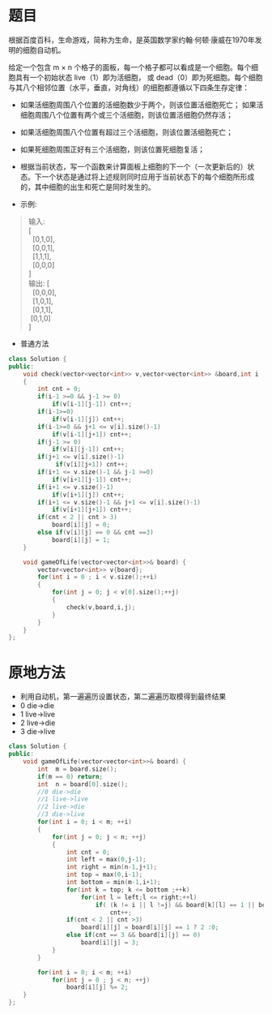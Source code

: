 # 题目
根据百度百科，生命游戏，简称为生命，是英国数学家约翰·何顿·康威在1970年发明的细胞自动机。

给定一个包含 m × n 个格子的面板，每一个格子都可以看成是一个细胞。每个细胞具有一个初始状态 live（1）即为活细胞， 或 dead（0）即为死细胞。每个细胞与其八个相邻位置（水平，垂直，对角线）的细胞都遵循以下四条生存定律：

* 如果活细胞周围八个位置的活细胞数少于两个，则该位置活细胞死亡；
如果活细胞周围八个位置有两个或三个活细胞，则该位置活细胞仍然存活；
* 如果活细胞周围八个位置有超过三个活细胞，则该位置活细胞死亡；
* 如果死细胞周围正好有三个活细胞，则该位置死细胞复活；
* 根据当前状态，写一个函数来计算面板上细胞的下一个（一次更新后的）状态。下一个状态是通过将上述规则同时应用于当前状态下的每个细胞所形成的，其中细胞的出生和死亡是同时发生的。

* 示例:
> 输入:   
> [  
>  [0,1,0],  
>  [0,0,1],  
>  [1,1,1],  
>  [0,0,0]  
> ]  
> 输出: 
> [  
>  [0,0,0],  
>  [1,0,1],  
>  [0,1,1],  
>  [0,1,0]  
> ]  

* 普通方法
```cpp
class Solution {
public:
    void check(vector<vector<int>> v,vector<vector<int>> &board,int i ,int j)
    {
        int cnt = 0;
        if(i-1 >=0 && j-1 >= 0)
            if(v[i-1][j-1]) cnt++;
        if(i-1>=0)
            if(v[i-1][j]) cnt++;
        if(i-1>=0 && j+1 <= v[i].size()-1)
            if(v[i-1][j+1]) cnt++;
        if(j-1 >= 0)
            if(v[i][j-1]) cnt++;
        if(j+1 <= v[i].size()-1)
             if(v[i][j+1]) cnt++;
        if(i+1 <= v.size()-1 && j-1 >=0)
            if(v[i+1][j-1]) cnt++;
        if(i+1 <= v.size()-1)
            if(v[i+1][j]) cnt++;
        if(i+1 <= v.size()-1 && j+1 <= v[i].size()-1)
            if(v[i+1][j+1]) cnt++;
        if(cnt < 2 || cnt > 3) 
            board[i][j] = 0;
        else if(v[i][j] == 0 && cnt ==3)
            board[i][j] = 1;
    }

    void gameOfLife(vector<vector<int>>& board) {
        vector<vector<int>> v{board};
        for(int i = 0 ; i < v.size();++i)
        {
            for(int j = 0; j < v[0].size();++j)
            {
                check(v,board,i,j);
            }
        }
    }
};
```

# 原地方法
* 利用自动机，第一遍遍历设置状态，第二遍遍历取模得到最终结果
* 0 die->die
* 1 live->live
* 2 live->die
* 3 die->live
```cpp
class Solution {
public:
    void gameOfLife(vector<vector<int>>& board) {
        int  m = board.size();
        if(m == 0) return;
        int  n = board[0].size();
        //0 die->die
        //1 live->live
        //2 live->die
        //3 die->live
        for(int i = 0; i < m; ++i)
        {
            for(int j = 0; j < n; ++j)
            {
                int cnt = 0;
                int left = max(0,j-1);
                int right = min(n-1,j+1);
                int top = max(0,i-1);
                int bottom = min(m-1,i+1);
                for(int k = top; k <= bottom ;++k)
                    for(int l = left;l <= right;++l)
                        if( (k != i || l !=j) && board[k][l] == 1 || board[k][l] == 2)
                            cnt++;
                if(cnt < 2 || cnt >3)
                    board[i][j] = board[i][j] == 1 ? 2 :0;
                else if(cnt == 3 && board[i][j] == 0)
                    board[i][j] = 3;
            }
        }

        for(int i = 0; i < m; ++i)
            for(int j = 0 ; j < n; ++j)
                board[i][j] %= 2;
    }
};
```